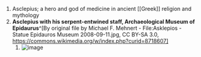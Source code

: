 1. Asclepius; a hero and god of medicine in ancient [[Greek]] religion and mythology
2. **Asclepius with his serpent-entwined staff, Archaeological Museum of Epidaurus**^[By original file by Michael F. Mehnert - File:Asklepios - Statue Epidauros Museum 2008-09-11.jpg, CC BY-SA 3.0, https://commons.wikimedia.org/w/index.php?curid=8718607]
	1. ![image](https://upload.wikimedia.org/wikipedia/commons/thumb/9/98/Asklepios_-_Epidauros.jpg/285px-Asklepios_-_Epidauros.jpg)